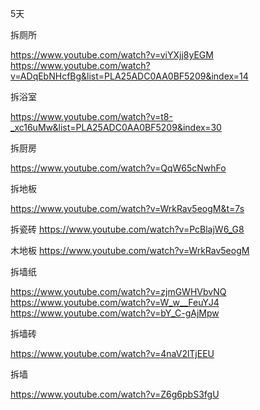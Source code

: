 
5天

拆厕所

https://www.youtube.com/watch?v=viYXjj8yEGM
https://www.youtube.com/watch?v=ADqEbNHcfBg&list=PLA25ADC0AA0BF5209&index=14

拆浴室

https://www.youtube.com/watch?v=t8-_xc16uMw&list=PLA25ADC0AA0BF5209&index=30

拆厨房

https://www.youtube.com/watch?v=QqW65cNwhFo

拆地板

https://www.youtube.com/watch?v=WrkRav5eogM&t=7s

拆瓷砖
https://www.youtube.com/watch?v=PcBlajW6_G8

木地板
https://www.youtube.com/watch?v=WrkRav5eogM

拆墙纸

https://www.youtube.com/watch?v=zjmGWHVbvNQ
https://www.youtube.com/watch?v=W_w__FeuYJ4
https://www.youtube.com/watch?v=bY_C-gAjMpw

拆墙砖

https://www.youtube.com/watch?v=4naV2lTjEEU

拆墙

https://www.youtube.com/watch?v=Z6g6pbS3fgU
